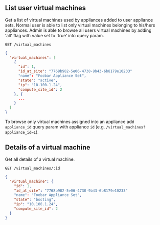 ## List user virtual machines

Get a list of virtual machines used by appliances added to user appliance sets. Normal user is able to list only virtual machines belonging to his/hers appliances. Admin is able to browse all users virtual machines by adding 'all' flag with value set to 'true' into query param.

```
GET /virtual_machines
```

```json
{
  "virtual_machines": [
    {
      "id": 1,
      "id_at_site": "7768b902-5e06-4730-9b43-6b8179e10233"
      "name": "Foobar Appliance Set",
      "state": "active",
      "ip": "10.100.1.24",
      "compute_site_id": 2
    }, {
      ...
    }
  ]
}
```

To browse only virtual machines assigned into an appliance add `appliance_id` query param with appliance `id` (e.g. `/virtual_machines?appliance_id=1`).

## Details of a virtual machine

Get all details of a virtual machine.

```
GET /virtual_machines/:id
```

```json
{
  "virtual_machine": {
    "id": 1,
    "id_at_site": "7768b902-5e06-4730-9b43-6b8179e10233"
    "name": "Foobar Appliance Set",
    "state": "booting",
    "ip": "10.100.1.24",
    "compute_site_id": 2
  }
}
```